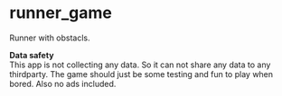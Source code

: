 # runner_game
Runner with obstacls.

<b>Data safety</b><br>
This app is not collecting any data. So it can not share any data to any thirdparty.
The game should just be some testing and fun to play when bored. Also no ads included.
